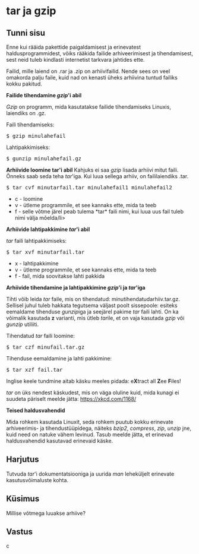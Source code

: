 # tar ja gzip

## Tunni sisu

Enne kui rääida pakettide paigaldamisest ja erinevatest haldusprogrammidest, võiks rääkida failide arhiveerimisest ja tihendamisest, sest neid tuleb kindlasti internetist tarkvara jahtides ette.

Failid, mille laiend on .rar ja .zip on arhiivifailid. Nende sees on veel omakorda palju faile, kuid nad on kenasti üheks arhiivina tuntud failiks kokku pakitud.

<b>Failide tihendamine *gzip*'i abil</b>

*Gzip* on programm, mida kasutatakse failide tihendamiseks Linuxis, laiendiks on .gz.

Faili tihendamiseks:
<pre>$ gzip minulahefail</pre>

Lahtipakkimiseks:
<pre>$ gunzip minulahefail.gz</pre>

<b>Arhiivide loomine tar'i abil</b>
Kahjuks ei saa *gzip* lisada arhiivi mitut faili. Õnneks saab seda teha *tar*'iga. Kui luua sellega arhiiv, on faililaiendiks .tar.

<pre>$ tar cvf minutarfail.tar minulahefail1 minulahefail2</pre>


<ul>
<li>c - loomine</li>
<li>v - ütleme programmile, et see kannaks ette, mida ta teeb</li>
<li>f - selle võtme järel peab tulema *tar* faili nimi, kui luua uus fail tuleb nimi välja mõelda/li>
</ul>

<b>Arhiivide lahtipakkimine *tar*'i abil</b>

*tar* faili lahtipakkimiseks:

<pre>$ tar xvf minutarfail.tar</pre>

<ul>
<li>x - lahtipakkimine</li>
<li>v - ütleme programmile, et see kannaks ette, mida ta teeb</li>
<li>f - fail, mida soovitakse lahti pakkida</li>
</ul>

<b>Arhiivide tihendamine ja lahtipakkimine *gzip*'i ja *tar*'iga</b>

Tihti võib leida *tar* faile, mis on tihendatud: minutihendatudarhiiv.tar.gz. Sellisel juhul tuleb hakkata tegutsema väljast poolt sissepoole: esiteks eemaldame tihenduse *gunzip*iga ja seejärel pakime *tar* faili lahti. On ka võimalik kasutada <b>z</b> varianti, mis ütleb *tar*ile, et on vaja kasutada *gzip* või *gunzip* utiliiti.

Tihendatud *tar* faili loomine:
<pre>$ tar czf minufail.tar.gz</pre>

Tihenduse eemaldamine ja lahti pakkimine:
<pre>$ tar xzf fail.tar</pre>

Inglise keele tundmine aitab käsku meeles pidada: e<b>X</b>tract all <b>Z</b>ee <b>F</b>iles!

*tar* on üks nendest käskudest, mis on väga oluline kuid, mida kunagi ei suudeta päriselt meelde jätta: <a href="https://xkcd.com/1168/">https://xkcd.com/1168/</a>

<b>Teised haldusvahendid</b>

Mida rohkem kasutada Linuxit, seda rohkem puutub kokku erinevate arhiveerimis- ja tihendustüüpidega, näiteks *bzip2*, *compress*, *zip*, *unzip* jne, kuid need on natuke vähem levinud. Tasub meelde jätta, et erinevad haldusvahendid kasutavad erinevaid käske.

## Harjutus

Tutvuda *tar*'i dokumentatsiooniga ja uurida *man* leheküljelt erinevate kasutusvõimaluste kohta.

## Küsimus

Millise võtmega luuakse arhiive?

## Vastus

c
